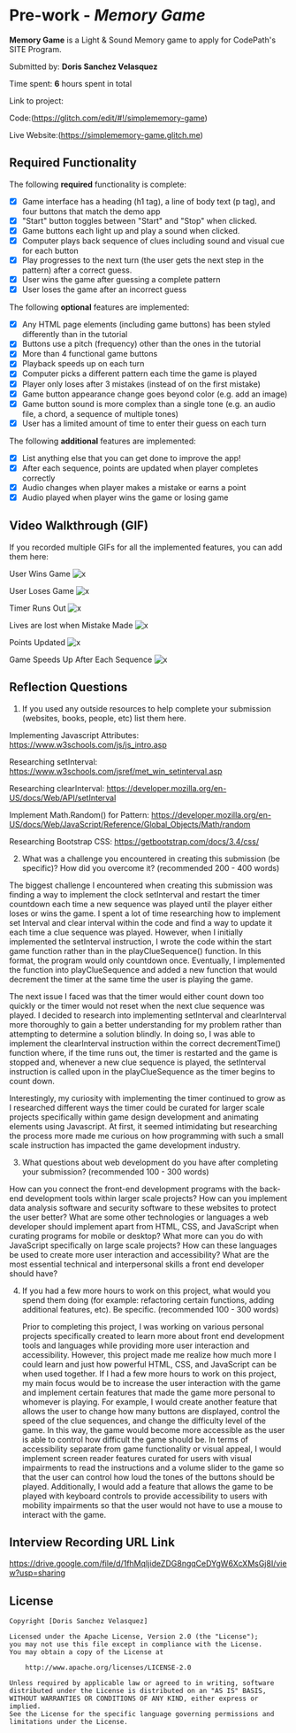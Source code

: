 
# Pre-work - *Memory Game*

**Memory Game** is a Light & Sound Memory game to apply for CodePath's SITE Program. 

Submitted by: **Doris Sanchez Velasquez**

Time spent: **6** hours spent in total

Link to project: 

Code:(https://glitch.com/edit/#!/simplememory-game)

Live Website:(https://simplememory-game.glitch.me)

## Required Functionality

The following **required** functionality is complete:

* [x] Game interface has a heading (h1 tag), a line of body text (p tag), and four buttons that match the demo app
* [x] "Start" button toggles between "Start" and "Stop" when clicked. 
* [x] Game buttons each light up and play a sound when clicked. 
* [x] Computer plays back sequence of clues including sound and visual cue for each button
* [x] Play progresses to the next turn (the user gets the next step in the pattern) after a correct guess. 
* [x] User wins the game after guessing a complete pattern
* [x] User loses the game after an incorrect guess

The following **optional** features are implemented:

* [x] Any HTML page elements (including game buttons) has been styled differently than in the tutorial
* [x] Buttons use a pitch (frequency) other than the ones in the tutorial
* [x] More than 4 functional game buttons
* [x] Playback speeds up on each turn
* [x] Computer picks a different pattern each time the game is played
* [x] Player only loses after 3 mistakes (instead of on the first mistake)
* [x] Game button appearance change goes beyond color (e.g. add an image)
* [x] Game button sound is more complex than a single tone (e.g. an audio file, a chord, a sequence of multiple tones)
* [x] User has a limited amount of time to enter their guess on each turn

The following **additional** features are implemented:

- [x] List anything else that you can get done to improve the app!
- [x] After each sequence, points are updated when player completes correctly
- [x] Audio changes when player makes a mistake or earns a point
- [x] Audio played when player wins the game or losing game

## Video Walkthrough (GIF)

If you recorded multiple GIFs for all the implemented features, you can add them here:

User Wins Game
![x](http://g.recordit.co/49QhtB2I5J.gif)

User Loses Game
![x](http://g.recordit.co/OscHUbC7v1.gif)

Timer Runs Out
![x](http://g.recordit.co/G0G1H2Xlld.gif)

Lives are lost when Mistake Made
![x](http://g.recordit.co/mtuJvNr0lY.gif)

Points Updated
![x](http://g.recordit.co/sj6SyQeC7a.gif)

Game Speeds Up After Each Sequence
![x](http://g.recordit.co/wjqw5ftLv5.gif)

## Reflection Questions
1. If you used any outside resources to help complete your submission (websites, books, people, etc) list them here.
 
Implementing Javascript Attributes: https://www.w3schools.com/js/js_intro.asp

Researching setInterval: https://www.w3schools.com/jsref/met_win_setinterval.asp 

Researching clearInterval: https://developer.mozilla.org/en-US/docs/Web/API/setInterval

Implement Math.Random() for Pattern: https://developer.mozilla.org/en-US/docs/Web/JavaScript/Reference/Global_Objects/Math/random

Researching Bootstrap CSS: https://getbootstrap.com/docs/3.4/css/ 




2. What was a challenge you encountered in creating this submission (be specific)? How did you overcome it? (recommended 200 - 400 words) 

The biggest challenge I encountered when creating this submission was finding a way to implement the clock setInterval and restart the timer countdown each time a new sequence was played until the player either loses or wins the game. I spent a lot of time researching how to implement set Interval and clear interval within the code and find a way to update it each time a clue sequence was played. However, when I initially implemented the setInterval instruction, I wrote the code within the start game function rather than in the playClueSequence() function. In this format, the program would only countdown once. Eventually, I implemented the function into playClueSequence and added a new function that would decrement the timer at the same time the user is playing the game. 

The next issue I faced was that the timer would either count down too quickly or the timer would not reset when the next clue sequence was played. I decided to research into implementing setInterval and clearInterval more thoroughly to gain a better understanding for my problem rather than attempting to determine a solution blindly. In doing so, I was able to implement the clearInterval instruction within the correct decrementTime() function where, if the time runs out, the timer is restarted and the game is stopped and, whenever a new clue sequence is played, the setInterval instruction is called upon in the playClueSequence as the timer begins to count down. 

Interestingly, my curiosity with implementing the timer continued to grow as I researched different ways the timer could be curated for larger scale projects specifically within game design development and animating elements using Javascript. At first, it seemed intimidating but researching the process more made me curious on how programming with such a small scale instruction has impacted the game development industry.




3. What questions about web development do you have after completing your submission? (recommended 100 - 300 words) 

How can you connect the front-end development programs with the back-end development tools within larger scale projects? How can you implement data analysis software and security software to these websites to protect the user better? What are some other technologies or languages a web developer should implement apart from HTML, CSS, and JavaScript when curating programs for mobile or desktop? What more can you do with JavaScript specifically on large scale projects? How can these languages be used to create more user interaction and accessibility? What are the most essential technical and interpersonal skills a front end developer should have? 




4. If you had a few more hours to work on this project, what would you spend them doing (for example: refactoring certain functions, adding additional features, etc). Be specific. (recommended 100 - 300 words) 

	Prior to completing this project, I was working on various personal projects specifically created to learn more about front end development tools and languages while providing more user interaction and accessibility. However, this project made me realize how much more I could learn and just how powerful HTML, CSS, and JavaScript can be when used together. If I had a few more hours to work on this project, my main focus would be to increase the user interaction with the game and implement certain features that made the game more personal to whomever is playing. For example, I would create another feature that allows the user to change how many buttons are displayed, control the speed of the clue sequences, and change the difficulty level of the game. In this way, the game would become more accessible as the user is able to control how difficult the game should be. In terms of accessibility separate from game functionality or visual appeal, I would implement screen reader features curated for users with visual impairments to read the instructions and a volume slider to the game so that the user can control how loud the tones of the buttons should be played. Additionally, I would add a feature that allows the game to be played with keyboard controls to provide accessibility to users with mobility impairments so that the user would not have to use a mouse to interact with the game.




## Interview Recording URL Link

https://drive.google.com/file/d/1fhMqIjideZDG8ngqCeDYgW6XcXMsGj8I/view?usp=sharing


## License

    Copyright [Doris Sanchez Velasquez]

    Licensed under the Apache License, Version 2.0 (the "License");
    you may not use this file except in compliance with the License.
    You may obtain a copy of the License at

        http://www.apache.org/licenses/LICENSE-2.0

    Unless required by applicable law or agreed to in writing, software
    distributed under the License is distributed on an "AS IS" BASIS,
    WITHOUT WARRANTIES OR CONDITIONS OF ANY KIND, either express or implied.
    See the License for the specific language governing permissions and
    limitations under the License.